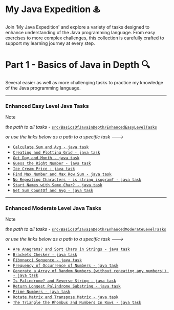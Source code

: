 # My Java Expedition :hotsprings:
Join 'My Java Expedition' and explore a variety of tasks designed to enhance understanding of the Java programming language. 
From easy exercises to more complex challenges, this collection is carefully crafted to support my learning journey at every step.

# Part 1 - Basics of Java in Depth :mag:
Several easier as well as more challenging tasks to practice my knowledge of the Java programming language.

---
### Enhanced Easy Level Java Tasks
> [!NOTE]
> _the path to all tasks -_ [`src/BasicsOfJavaInDepth/EnhancedEasyLevelTasks`](https://github.com/PavolMilcik/my-java-expedition-pt1-basics-in-depth/tree/main/src/BasicsOfJavaInDepth/EnhancedEasyLevelTasks)
> 
>  _or use the links below as a path to a specific task --->_
* [`Calculate Sum and Avg - java task`](src/BasicsOfJavaInDepth/EnhancedEasyLevelTasks/CalculateSumAndAvg.java)
* [`Creating and Plotting Grid - java task`](src/BasicsOfJavaInDepth/EnhancedEasyLevelTasks/CreatingAndPlottingGrid.java)
* [`Get Day and Month - java task`](src/BasicsOfJavaInDepth/EnhancedEasyLevelTasks/GetDayAndMonth.java)
* [`Guess the Right Number - java task`](src/BasicsOfJavaInDepth/EnhancedEasyLevelTasks/GuessTheRightNumber.java)
* [`Ice Cream Price - java task`](src/BasicsOfJavaInDepth/EnhancedEasyLevelTasks/IceCreamPrice.java)
* [`Find Max Number and Max Row Sum - java task`](src/BasicsOfJavaInDepth/EnhancedEasyLevelTasks/MaxNumberAndMaxRowSum.java)
* [`No Repeating Characters - is string isogram? - java task`](src/BasicsOfJavaInDepth/EnhancedEasyLevelTasks/NoRepeatingCharacters.java)
* [`Start Names with Same Char? - java task`](src/BasicsOfJavaInDepth/EnhancedEasyLevelTasks/StartNamesWithSameChar.java)
* [`Get Sum CountOf and Avg - java task`](src/BasicsOfJavaInDepth/EnhancedEasyLevelTasks/SumCountOfAndAvg.java)
  
---
### Enhanced Moderate Level Java Tasks
> [!NOTE]
> _the path to all tasks -_ [`src/BasicsOfJavaInDepth/EnhancedModerateLevelTasks`](https://github.com/PavolMilcik/my-java-expedition-pt1-basics-in-depth/tree/main/src/BasicsOfJavaInDepth/EnhancedModerateLevelTasks)
> 
>  _or use the links below as a path to a specific task --->_
* [`Are Anagrams? and Sort Chars in Strings - java task`](src/BasicsOfJavaInDepth/EnhancedModerateLevelTasks/AreAnagramsAndSortChars.java)
* [`Brackets Checker - java task`](src/BasicsOfJavaInDepth/EnhancedModerateLevelTasks/BracketsChecker.java)
* [`Fibonacci Sequence - java task`](src/BasicsOfJavaInDepth/EnhancedModerateLevelTasks/FibonacciSequence.java)
* [`Frequency of Occurrence of Numbers - java task`](src/BasicsOfJavaInDepth/EnhancedModerateLevelTasks/FrequencyOfOccurrenceOfNumbers.java)
* [`Generate a Array of Random Numbers (without repeating any numbers!) - java task`](src/BasicsOfJavaInDepth/EnhancedModerateLevelTasks/GenerateArrayOfRandomNumbers.java)
* [`Is Palindrome? and Reverse String - java task`](src/BasicsOfJavaInDepth/EnhancedModerateLevelTasks/IsPalindromeAndReverseString.java)
* [`Return Longest Palindrome Substring - java task`](src/BasicsOfJavaInDepth/EnhancedModerateLevelTasks/LongestPalindromeSubstring.java)
* [`Prime Numbers - java task`](src/BasicsOfJavaInDepth/EnhancedModerateLevelTasks/PrimeNumbers.java)
* [`Rotate Matrix and Transpose Matrix - java task`](src/BasicsOfJavaInDepth/EnhancedModerateLevelTasks/RotateMatrixAndTransposeMatrix.java)
* [`The Triangle the Rhombus and Numbers In Rows - java task`](src/BasicsOfJavaInDepth/EnhancedModerateLevelTasks/TriangleRhombusNumbersInRows.java)


